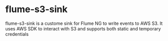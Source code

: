 # flume-s3-sink
flume-s3-sink is a custome sink for Flume NG to write events to AWS S3. It uses AWS SDK to interact with S3 and supports both static and temporary credentials 
